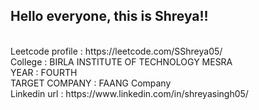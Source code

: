 ## Hello everyone, this is Shreya!!
</br>
Leetcode profile : https://leetcode.com/SShreya05/
</br>
College : BIRLA INSTITUTE OF TECHNOLOGY MESRA
</br>
YEAR : FOURTH
</br>
TARGET COMPANY : FAANG Company
</br>
Linkedin url : https://www.linkedin.com/in/shreyasingh05/
